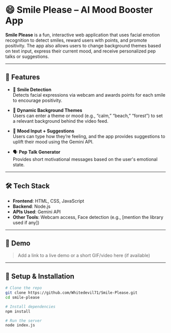 # 😄 Smile Please – AI Mood Booster App

**Smile Please** is a fun, interactive web application that uses facial emotion recognition to detect smiles, reward users with points, and promote positivity. The app also allows users to change background themes based on text input, express their current mood, and receive personalized pep talks or suggestions.

---

## 🚀 Features

- 🎯 **Smile Detection**  
  Detects facial expressions via webcam and awards points for each smile to encourage positivity.

- 🎨 **Dynamic Background Themes**  
  Users can enter a theme or mood (e.g., “calm,” “beach,” “forest”) to set a relevant background behind the video feed.

- 🧠 **Mood Input + Suggestions**  
  Users can type how they’re feeling, and the app provides suggestions to uplift their mood using the Gemini API.

- 🗣️ **Pep Talk Generator**  
  Provides short motivational messages based on the user's emotional state.

---

## 🛠️ Tech Stack

- **Frontend**: HTML, CSS, JavaScript  
- **Backend**: Node.js  
- **APIs Used**: Gemini API  
- **Other Tools**: Webcam access, Face detection (e.g., [mention the library used if any])

---

## 📸 Demo

> Add a link to a live demo or a short GIF/video here (if available)

---

## 🔧 Setup & Installation

```bash
# Clone the repo
git clone https://github.com/Whitedevil71/Smile-Please.git
cd smile-please

# Install dependencies
npm install

# Run the server
node index.js

